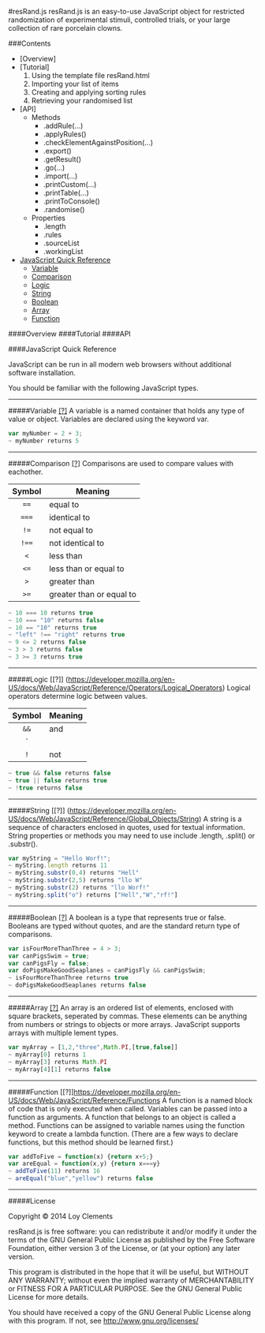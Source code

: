 #resRand.js
resRand.js is an easy-to-use JavaScript object for restricted randomization of experimental stimuli, controlled trials, or your large collection of rare porcelain clowns.

###Contents
- [Overview]
- [Tutorial]
  1. Using the template file resRand.html
  2. Importing your list of items
  3. Creating and applying sorting rules
  4. Retrieving your randomised list
- [API]
  - Methods
    - .addRule(...)
    - .applyRules()
    - .checkElementAgainstPosition(...)
    - .export()
    - .getResult()
    - .go(...)
    - .import(...)
    - .printCustom(...)
    - .printTable(...)
    - .printToConsole()
    - .randomise()
  - Properties
    - .length
    - .rules
    - .sourceList
    - .workingList
- [JavaScript Quick Reference](#javascript-quick-reference)
  - [Variable](#variable)
  - [Comparison](#comparison)
  - [Logic](#logic)
  - [String](#string)
  - [Boolean](#boolean)
  - [Array](#array)
  - [Function](#function)



####Overview
####Tutorial
####API

####JavaScript Quick Reference

JavaScript can be run in all modern web browsers without additional software installation.

You should be familiar with the following JavaScript types.

---
#####Variable [[?]](https://developer.mozilla.org/en-US/docs/Web/JavaScript/Reference/Statements/var)
  A variable is a named container that holds any type of value or object.  Variables are declared using the keyword var.
```javascript
var myNumber = 2 + 3;
~ myNumber returns 5
```


---
#####Comparison [[?]](https://developer.mozilla.org/en-US/docs/Web/JavaScript/Reference/Operators/Comparison_Operators)
Comparisons are used to compare values with eachother.

Symbol | Meaning
:----:|----
`==` | equal to
`===` | identical to
`!=` | not equal to
`!==` | not identical to
`<` | less than
`<=` | less than or equal to
`>` | greater than
`>=` | greater than or equal to
```javascript
~ 10 === 10 returns true  
~ 10 === "10" returns false
~ 10 == "10" returns true
~ "left" !== "right" returns true  
~ 9 <= 2 returns false  
~ 3 > 3 returns false   
~ 3 >= 3 returns true
```

---
#####Logic [[?]] (https://developer.mozilla.org/en-US/docs/Web/JavaScript/Reference/Operators/Logical_Operators)
Logical operators determine logic between values.

Symbol | Meaning
:---:|---
`&&` | and
`||` | or
`!` | not
```javascript
~ true && false returns false
~ true || false returns true
~ !true returns false
```

---
#####String [[?]] (https://developer.mozilla.org/en-US/docs/Web/JavaScript/Reference/Global_Objects/String)
A string is a sequence of characters enclosed in quotes, used for textual information.  String properties or methods you may need to use include .length, .split() or .substr().
```javascript
var myString = "Hello Worf!";
~ myString.length returns 11
~ myString.substr(0,4) returns "Hell"
~ myString.substr(2,5) returns "llo W"
~ myString.substr(2) returns "llo Worf!"
~ myString.split("o") returns ["Hell","W","rf!"]
```
---
#####Boolean [[?]](https://developer.mozilla.org/en-US/docs/Glossary/Boolean)
A boolean is a type that represents true or false.  Booleans are typed without quotes, and are the standard return type of comparisons.
```javascript
var isFourMoreThanThree = 4 > 3;
var canPigsSwim = true;
var canPigsFly = false;
var doPigsMakeGoodSeaplanes = canPigsFly && canPigsSwim;
~ isFourMoreThanThree returns true
~ doPigsMakeGoodSeaplanes returns false
```

---
#####Array [[?]](https://developer.mozilla.org/en-US/docs/Web/JavaScript/Reference/Global_Objects/Array)
An array is an ordered list of elements, enclosed with square brackets, seperated by commas.  These elements can be anything from numbers or strings to objects or more arrays.  JavaScript supports arrays with multiple lement types.
```javascript
var myArray = [1,2,"three",Math.PI,[true,false]]
~ myArray[0] returns 1
~ myArray[3] returns Math.PI
~ myArray[4][1] returns false
```

---
#####Function [[?]]https://developer.mozilla.org/en-US/docs/Web/JavaScript/Reference/Functions
A function is a named block of code that is only executed when called.  Variables can be passed into a function as arguments.  A function that belongs to an object is called a method.  Functions can be assigned to variable names using the function keyword to create a lambda function.  (There are a few ways to declare functions, but this method should be learned first.)
```javascript
var addToFive = function(x) {return x+5;}
var areEqual = function(x,y) {return x===y}
~ addToFive(11) returns 16
~ areEqual("blue","yellow") returns false
```
---

#####License

Copyright :copyright: 2014  Loy Clements

resRand.js is free software: you can redistribute it and/or modify
it under the terms of the GNU General Public License as published by
the Free Software Foundation, either version 3 of the License, or
(at your option) any later version.

This program is distributed in the hope that it will be useful,
but WITHOUT ANY WARRANTY; without even the implied warranty of
MERCHANTABILITY or FITNESS FOR A PARTICULAR PURPOSE.  See the
GNU General Public License for more details.

You should have received a copy of the GNU General Public License
along with this program.  If not, see <http://www.gnu.org/licenses/>
